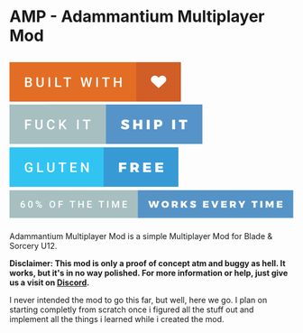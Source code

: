 # AMP - Adammantium Multiplayer Mod
[![forthebadge](https://raw.githubusercontent.com/BraveUX/for-the-badge/master/src/images/badges/built-with-love.svg)](https://forthebadge.com)
[![forthebadge](https://raw.githubusercontent.com/BraveUX/for-the-badge/master/src/images/badges/fuck-it-ship-it.svg)](https://forthebadge.com)
[![forthebadge](https://raw.githubusercontent.com/BraveUX/for-the-badge/master/src/images/badges/gluten-free.svg)](https://forthebadge.com)
[![forthebadge](https://raw.githubusercontent.com/BraveUX/for-the-badge/master/src/images/badges/60-percent-of-the-time-works-every-time.svg)](https://forthebadge.com)
---------
Adammantium Multiplayer Mod is a simple Multiplayer Mod for Blade &amp; Sorcery U12.

**Disclaimer: This mod is only a proof of concept atm and buggy as hell. It works, but it's in no way polished.
For more information or help, just give us a visit on [Discord](https://discord.gg/TdMy59ccfC).**

I never intended the mod to go this far, but well, here we go.
I plan on starting completly from scratch once i figured all the stuff out and implement all the things i learned while i created the mod.
